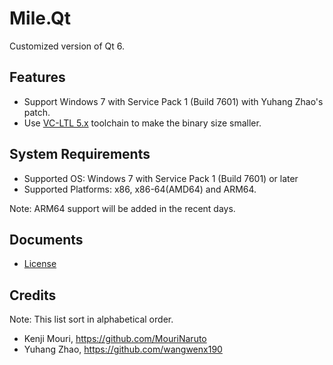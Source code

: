 ﻿# Mile.Qt

Customized version of Qt 6.

## Features

- Support Windows 7 with Service Pack 1 (Build 7601) with Yuhang Zhao's patch.
- Use [VC-LTL 5.x](https://github.com/Chuyu-Team/VC-LTL5) toolchain to make the
  binary size smaller.

## System Requirements

- Supported OS: Windows 7 with Service Pack 1 (Build 7601) or later
- Supported Platforms: x86, x86-64(AMD64) and ARM64.

Note: ARM64 support will be added in the recent days.

## Documents

- [License](License.md)

## Credits

Note: This list sort in alphabetical order.

- Kenji Mouri, https://github.com/MouriNaruto
- Yuhang Zhao, https://github.com/wangwenx190
